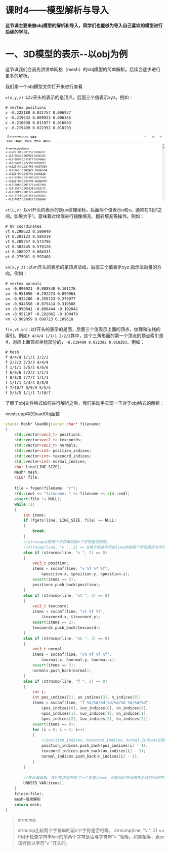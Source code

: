 # 课时4——模型解析与导入

**这节课主要来做obj模型的解析和导入，同学们也能够为导入自己喜欢的模型进行后续的学习。**



# 一、3D模型的表示--以obj为例

这节课我们会首先讲讲单网格（mesh）的obj模型的简单解析。后续会逐步进行更多的解析。



我们拿一个obj模型文件打开来进行查看

`v(x,y,z)` :以v开头的表示的是顶点，后面三个值表示xyz。例如：

```
# vertex positions
v -0.222180 0.021757 0.006937
v -0.219632 0.009923 0.006365
v -0.218038 0.011877 0.016683
v -0.219499 0.022392 0.018293
```



![image-20240805191642018](lesson4_模型解析与导入.assets/image-20240805191642018.png)



`vt(u,v)` :以vt开头的表示的是uv纹理坐标，后面两个值表示u和v。通常在0到1之间。如果大于1，意味着对纹理进行镜像填充、翻转填充等操作。例如：

```
# UV coordinates
vt 0.298623 0.589949
vt 0.283123 0.584219
vt 0.289757 0.573796
vt 0.303445 0.576128
vt 0.288927 0.604331
vt 0.275961 0.597488
```

`vn(x,y,z)` :以vn开头的表示的是顶点法线，后面三个值表示xyz,指示法向量的方向。例如：

```
# vertex normals
vn -0.990921 -0.088540 0.101176
vn -0.951096 -0.292274 0.099964
vn -0.924206 -0.259723 0.279977
vn -0.944558 -0.075414 0.319566
vn -0.990841 -0.088444 -0.102042
vn -0.951107 -0.292062 -0.100478
vn -0.989059 0.098723 0.109618
```

`f(v,vt,vn)` :以f开头的表示的是面，后面三个值表示上面的顶点、纹理和法线的索引。例如`f 4/4/4 1/1/1 2/2/2`其中，这个三角形面的第一个顶点的顶点索引是4，对应上面顶点坐标部分的`v -0.219499 0.022392 0.018293`。例如：

```
# Mesh
f 4/4/4 1/1/1 2/2/2
f 2/2/2 3/3/3 4/4/4
f 1/1/1 5/5/5 6/6/6
f 6/6/6 2/2/2 1/1/1
f 8/8/8 7/7/7 1/1/1
f 1/1/1 4/4/4 8/8/8
f 7/10/7 9/9/9 5/5/5
f 5/5/5 1/1/1 7/10/7
```



了解了obj文件格式如何进行解析之后，我们来动手实现一下对于obj格式的解析：

mesh.cpp中的loadObj函数

```C++
static Mesh* loadObj(const char* filename) 
{
    std::vector<vec3_t> positions;
    std::vector<vec2_t> texcoords;
    std::vector<vec3_t> normals;
    std::vector<int> position_indices;
    std::vector<int> texcoord_indices;
    std::vector<int> normal_indices;
    char line[LINE_SIZE];
    Mesh* mesh;
    FILE* file;

    file = fopen(filename, "r");
    std::cout << "filename: " << filename << std::endl;
    assert(file != NULL);
    while (1) 
    {
        int items;
        if (fgets(line, LINE_SIZE, file) == NULL) 
        {
            break;
        }
        //strncmp比较两个字符串的前n个字符是否相等。
        //strncmp(line, "v ", 2) == 0用于检查字符串line的前两个字符是否与字符串"v "相等。如果相等，表示该行是以字符"v "开头的。
        else if (strncmp(line, "v ", 2) == 0) 
        {              
            vec3_t position;
            items = sscanf(line, "v %f %f %f",
                &position.x, &position.y, &position.z);
            assert(items == 3);
            positions.push_back(position);
        }
        else if (strncmp(line, "vt ", 3) == 0) 
        {             
            vec2_t texcoord;
            items = sscanf(line, "vt %f %f",
                &texcoord.x, &texcoord.y);
            assert(items == 2);
            texcoords.push_back(texcoord);
        }
        else if (strncmp(line, "vn ", 3) == 0)
        {             
            vec3_t normal;
            items = sscanf(line, "vn %f %f %f",
                &normal.x, &normal.y, &normal.z);
            assert(items == 3);
            normals.push_back(normal);
        }
        else if (strncmp(line, "f ", 2) == 0) 
        {               
            int i;
            int pos_indices[3], uv_indices[3], n_indices[3];
            items = sscanf(line, "f %d/%d/%d %d/%d/%d %d/%d/%d",
                &pos_indices[0], &uv_indices[0], &n_indices[0],
                &pos_indices[1], &uv_indices[1], &n_indices[1],
                &pos_indices[2], &uv_indices[2], &n_indices[2]);
            assert(items == 9);
            for (i = 0; i < 3; i++) 
            {
                //position_indices、texcoord_indices、normal_indices分别存储了顶点的位置、纹理坐标和法线的索引。
                position_indices.push_back(pos_indices[i] - 1);
                texcoord_indices.push_back(uv_indices[i] - 1);
                normal_indices.push_back(n_indices[i] - 1);
            }
        }
        
        //告诉编译器，我们在这里声明了一个变量items，但是我们并没有在后续的代码中使用它，防止产生不必要的警告信息。
        UNUSED_VAR(items);
    }
    fclose(file);
    mesh=后续解析
    return mesh;
}

```



>strncmp:
>
>strncmp比较两个字符串的前n个字符是否相等。
>strncmp(line, "v ", 2) == 0用于检查字符串line的前两个字符是否与字符串"v "相等。如果相等，表示该行是以字符"v "开头的。





